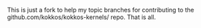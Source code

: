This is just a fork to help my topic branches for contributing to the
github.com/kokkos/kokkos-kernels/ repo.  That is all.
